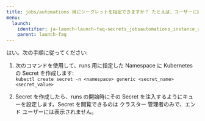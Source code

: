 ```yaml
---
title: jobs/automations 用にシークレットを指定できますか？ たとえば、ユーザーに直接表示したくない API キーなどは？
menu:
  launch:
    identifier: ja-launch-launch-faq-secrets_jobsautomations_instance_api_key_wish_directly_visible
    parent: launch-faq
---
```


はい。次の手順に従ってください:

1. 次のコマンドを使用して、runs 用に指定した Namespace に Kubernetes の Secret を作成します:  
   `kubectl create secret -n <namespace> generic <secret_name> <secret_value>`

2. Secret を作成したら、runs の開始時にその Secret を注入するようにキューを設定します。Secret を閲覧できるのは クラスター 管理者のみで、エンド ユーザーには表示されません。